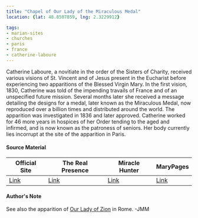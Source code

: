 ```yaml
---
title: "Chapel of Our Lady of the Miraculous Medal"
location: {lat: 48.8507859, lng: 2.3229912}

tags:
- marian-sites
- churches
- paris
- france
- catherine-laboure
---
```


Catherine Laboure, a novitiate in the order of the Sisters of Charity, received various visions of St. Vincent and of Jesus present in the Eucharist before experiencing two apparitions of the Blessed Virgin Mary.  In the first vision, 1830, Catherine was told of the impending travails of France and of an unspecified future mission.  Several months later she received a message detailing the designs for a medal, later known as the Miraculous Medal, now reproduced over a billion times and distributed around the world.  The apparition was investigated in 1836 and later approved.  Catherine worked for 46 more years in hospices of her Order tending to the aged and infirmed, and is now known as the patroness of seniors.  Her body currently lies incorrupt at the site of the apparition in Paris.

#### Source Material

| Official Site | The Real Presence | Miracle Hunter | MaryPages |
| --- | --- | --- | --- |
| [Link](https://www.chapellenotredamedelamedaillemiraculeuse.com/) | [Link](http://www.therealpresence.org/eucharst/misc/BVM/06_PARIGI_60x96.pdf) | [Link](https://www.miraclehunter.com/marian_apparitions/approved_apparitions/ruedubac/index.html) | [Link](https://www.marypages.com/paris-(france)-en.html) |

#### Author's Note

See also the apparition of [Our Lady of Zion](/places/it-sant-andrea-delle-fratte) in Rome. -JMM
